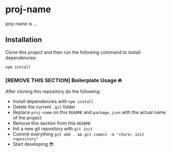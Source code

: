 # proj-name

proj-name is ...

## Installation
Clone this project and then run the following command to install dependencies:

```bash
npm install
```

### [REMOVE THIS SECTION] Boilerplate Usage 🔥
After cloning this repository do the following:
* Install dependencies with `npm install`
* Delete the current `.git` folder
* Replace `proj-name` on this `README` and `package.json` with the actual name of the project
* Remove this section from this `README`
* Init a new git repository with `git init`
* Commit everything `git add . && git commit -m "chore: init repository"`
* Start developing 😎